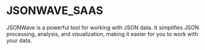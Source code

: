 # JSONWAVE_SAAS
JSONWave is a powerful tool for working with JSON data. It simplifies JSON processing, analysis, and visualization, making it easier for you to work with your data.
